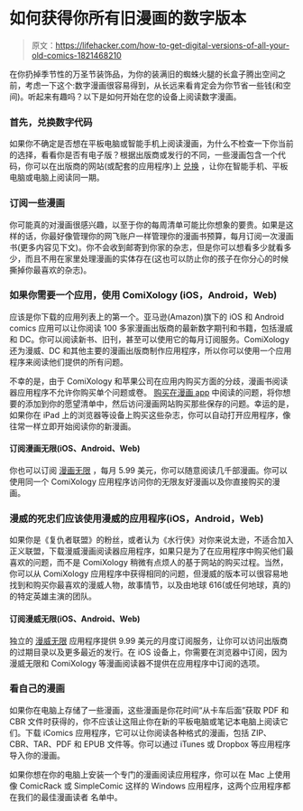 # 如何获得你所有旧漫画的数字版本

> 原文：<https://lifehacker.com/how-to-get-digital-versions-of-all-your-old-comics-1821468210>

在你扔掉季节性的万圣节装饰品，为你的装满旧的蜘蛛火腿的长盒子腾出空间之前，考虑一下这个:数字漫画很容易得到，从长远来看肯定会为你节省一些钱(和空间)。听起来有趣吗？以下是如何开始在您的设备上阅读数字漫画。



### **首先，兑换数字代码**

如果你不确定是否想在平板电脑或智能手机上阅读漫画，为什么不检查一下你当前的选择，看看你是否有电子版？根据出版商或发行的不同，一些漫画包含一个代码，你可以在出版商的网站(或配套的应用程序)上 [兑换](http://marvel.com/redeem/) ，让你在智能手机、平板电脑或电脑上阅读同一期。

### **订阅一些漫画**

你可能真的对漫画很感兴趣，以至于你的每周清单可能比你想象的要贵。如果是这样的话，你最好像管理你的网飞账户一样管理你的漫画书预算，每月订阅一次漫画书(更多内容见下文)。你不会收到邮寄到你家的杂志，但是你可以想看多少就看多少，而且不用在家里处理漫画的实体存在(这也可以防止你的孩子在你分心的时候撕掉你最喜欢的杂志)。

### **如果你需要一个应用，使用 ComiXology (iOS，Android，Web)**

应该是你下载的应用列表上的第一个。亚马逊(Amazon)旗下的 iOS 和 Android comics 应用可以让你阅读 100 多家漫画出版商的最新数字期刊和书籍，包括漫威和 DC。你可以阅读新书、旧刊，甚至可以使用它的每月订阅服务。ComiXology 还为漫威、DC 和其他主要的漫画出版商制作应用程序，所以你可以使用一个应用程序来阅读他们提供的所有问题。

不幸的是，由于 ComiXology 和苹果公司在应用内购买方面的分歧，漫画书阅读器应用程序不允许你购买单个问题或卷。 [购买在漫画 app](http://support.comixology.com/customer/en/portal/articles/1571943-how-do-i-buy-in-the-new-ios-app-) 中阅读的问题，将你想要的添加到你的愿望清单中，然后访问漫画网站购买那些保存的问题。幸运的是，如果你在 iPad 上的浏览器等设备上购买这些杂志，你可以自动打开应用程序，像往常一样立即开始阅读你的新漫画。

#### **订阅漫画无限(iOS、Android、Web)**

你也可以订阅 [漫画无限](https://www.comixology.com/unlimited) ，每月 5.99 美元，你可以随意阅读几千部漫画。你可以使用同一个 ComiXology 应用程序访问你的无限友好漫画以及你直接购买的漫画。

### **漫威的死忠们应该使用漫威的应用程序(iOS，Android，Web)**

如果你是《复仇者联盟》的粉丝，或者认为《水行侠》对你来说太逊，不适合加入正义联盟，下载漫威漫画阅读器应用程序，如果只是为了在应用程序中购买他们最喜欢的问题，而不是 ComiXology 稍微有点烦人的基于网站的购买过程。当然，你可以从 ComiXology 应用程序中获得相同的问题，但漫威的版本可以很容易地找到和购买你最喜欢的漫威人物，故事情节，以及由地球 616(或任何地球，真的)的特定英雄主演的团队。

#### **订阅漫威无限(iOS、Android、Web)**

独立的 [漫威无限](http://marvel.com/comics/unlimited) 应用程序提供 9.99 美元的月度订阅服务，让你可以访问出版商的过期目录以及更多最近的发行。在 iOS 设备上，你需要在浏览器中订阅，因为漫威无限和 ComiXology 等漫画阅读器不提供在应用程序中订阅的选项。

### **看自己的漫画**

如果你在电脑上存储了一些漫画，这些漫画是你花时间“从卡车后面”获取 PDF 和 CBR 文件时获得的，你不应该让这阻止你在新的平板电脑或笔记本电脑上阅读它们。下载 iComics 应用程序，它可以让你阅读各种格式的漫画，包括 ZIP、CBR、TAR、PDF 和 EPUB 文件等。你可以通过 iTunes 或 Dropbox 等应用程序导入你的漫画。

如果你想在你的电脑上安装一个专门的漫画阅读应用程序，你可以在 Mac 上使用像 ComicRack 或 SimpleComic 这样的 Windows 应用程序，这两个应用程序都在我们的最佳漫画读者 名单中。